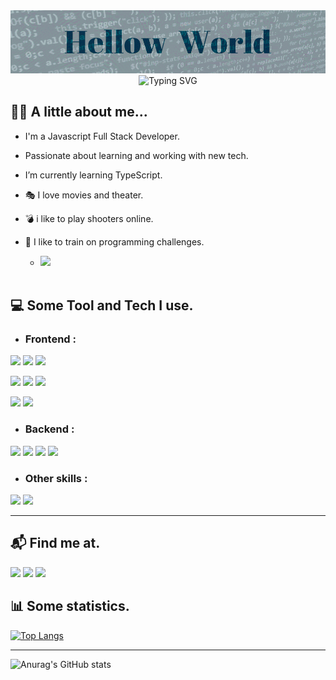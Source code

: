 <img src="./img/hw.gif"/>
<div id="header" align="center" position="relativ">
  <img src="https://readme-typing-svg.demolab.com?font=Fira+Code&duration=800&pause=1300&color=1A5975&center=true&multiline=true&width=1000&height=100&background=81BECE&lines=🅷🅴🆈++𝗠𝘆++𝗻𝗮𝗺𝗲`𝘀++𝗜𝗴𝗼𝗿;Today++is++Thursday, October 24;𝗜𝘁`𝘀 𝗮 𝗴𝗿𝗲𝗮𝘁 𝗱𝗮𝘆 𝘁𝗼 𝗰𝗼𝗱𝗲." alt="Typing SVG" />
</div>

## 🙎‍♂️ A little about me...

- I'm a Javascript Full Stack Developer.
- Passionate about learning and working with new tech.
- I’m currently learning TypeScript.<br/>

- 🎭 I love movies and theater.
- 💣 i like to play shooters online.
- 🧩 I like to  train on programming challenges.

  - [![](https://www.codewars.com/users/igorKgmail/badges/small)](https://www.codewars.com/users/igorKgmail)
  <br/>

## 💻 Some Tool and Tech I use.

- ### Frontend :
![](https://img.shields.io/badge/HTML_5-333333?logoWidth=20&logoColor=E34F26&style=for-the-badge&logo=HTML5)
![](https://img.shields.io/badge/CSS_3-333333?logoWidth=20&logoColor=1572B6&style=for-the-badge&logo=CSS3)
![](https://img.shields.io/badge/JavaScript-333333?logoWidth=20&logoColor=F7E018&style=for-the-badge&logo=JavaScript)

![](https://img.shields.io/badge/React-333333?logoWidth=20&logoColor=61DAFB&style=for-the-badge&logo=React)
![](https://img.shields.io/badge/Redux-333333?logoWidth=20&logoColor=764ABC&style=for-the-badge&logo=Redux)
![](https://img.shields.io/badge/React_Router-333333?logoWidth=20&logoColor=CA4245&style=for-the-badge&logo=ReactRouter)

![](https://img.shields.io/badge/Bootstrap-333333?logoWidth=20&logoColor=7952B3&style=for-the-badge&logo=Bootstrap)
![](https://img.shields.io/badge/Chakra_UI-333333?logoWidth=20&logoColor=319795&style=for-the-badge&logo=ChakraUI)

- ### Backend :

![](https://img.shields.io/badge/Node_JS-333333?logoWidth=20&logoColor=4F9C43&style=for-the-badge&logo=Node.js)
![](https://img.shields.io/badge/Express-333333?logoWidth=20&logoColor=bfbfbf&style=for-the-badge&logo=Express)
![](https://img.shields.io/badge/PostgreSQL-333333?logoWidth=20&logoColor=4169E1&style=for-the-badge&logo=PostgreSQL)
![](https://img.shields.io/badge/Sequelize-333333?logoWidth=20&logoColor=52B0E7&style=for-the-badge&logo=Sequelize)

- ### Other skills :

![](https://img.shields.io/badge/Git-333333?logoWidth=20&logoColor=F05032&style=for-the-badge&logo=Git)
![](https://img.shields.io/badge/Postman-333333?logoWidth=20&logoColor=FF6C37&style=for-the-badge&logo=Postman)

- - -

## 📬 Find me at.

[![](https://img.shields.io/badge/Telegram-26A5E4?logoWidth=20&logoColor=white&style=for-the-badge&logo=Telegram)](https://t.me/mao_ti)
[![](https://img.shields.io/badge/LinkedIn-0A66C2?logoWidth=20&logoColor=white&style=for-the-badge&logo=LinkedIn)](https://www.linkedin.com/in/igor-korneev/)
[![](https://img.shields.io/badge/Gmail-EA4335?logoWidth=20&logoColor=white&style=for-the-badge&logo=Gmail)](https://mailto:igor.k.nsk@gmail.com)


## 📊 Some statistics.

[![Top Langs](https://github-readme-stats.vercel.app/api/top-langs/?username=igorgmail)](https://github.com/anuraghazra/github-readme-stats)

---

![Anurag's GitHub stats](https://github-readme-stats.vercel.app/api?username=igorgmail&show_icons=true)